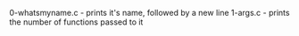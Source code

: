 0-whatsmyname.c - prints it's name, followed by a new line
1-args.c - prints the number of functions passed to it

